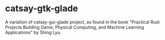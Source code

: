 # catsay-gtk-glade
A variation of catsay-gui-glade project, as found in the book "Practical Rust Projects Building Game, Physical Computing, and Machine Learning Applications" by Shing Lyu.
